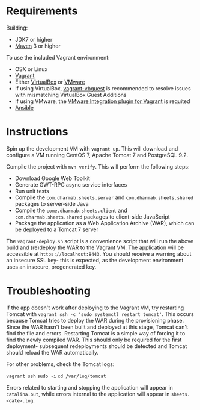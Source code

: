 # Requirements

Building:
* JDK7 or higher
* [Maven](https://maven.apache.org/) 3 or higher

To use the included Vagrant environment:
* OSX or Linux
* [Vagrant](https://vagrantup.com)
* Either [VirtualBox](https://www.virtualbox.org/) or [VMware](http://www.vmware.com/products/workstation/)
* If using VirtualBox, [vagrant-vbguest](https://github.com/dotless-de/vagrant-vbguest) is recommended to resolve issues with mismatching VirtualBox Guest Additions
* If using VMware, the [VMware Integration plugin for Vagrant](https://www.vagrantup.com/vmware) is requited
* [Ansible](http://docs.ansible.com/index.html)

# Instructions

Spin up the development VM with `vagrant up`. This will download and configure a VM running CentOS 7, Apache Tomcat 7 and PostgreSQL 9.2.

Compile the project with `mvn verify`. This will perform the following steps:

* Download Google Web Toolkit
* Generate GWT-RPC async service interfaces
* Run unit tests
* Compile the `com.dharmab.sheets.server` and `com.dharmab.sheets.shared` packages to server-side Java
* Compile the `come.dharmab.sheets.client` and `com.dharmab.sheets.shared` packages to client-side JavaScript
* Package the application as a Web Application Archive (WAR), which can be deployed to a Tomcat 7 server

The `vagrant-deploy.sh` script is a convenience script that will run the above build and (re)deploy the WAR to the Vagrant VM. The application will be accessible at `https://localhost:8443`. You should receive a warning about an insecure SSL key- this is expected, as the development environment uses an insecure, pregenerated key.

# Troubleshooting

If the app doesn't work after deploying to the Vagrant VM, try restarting Tomcat with  `vagrant ssh -c 'sudo systemctl restart tomcat'`. This occurs because Tomcat tries to deploy the WAR during the provisioning phase. Since the WAR hasn't been built and deployed at this stage, Tomcat can't find the file and errors. Restarting Tomcat is a simple way of forcing it to find the newly compiled WAR. This should only be required for the first deployment- subsequent redeployments should be detected and Tomcat should reload the WAR automatically.

For other problems, check the Tomcat logs:

`vagrant ssh`
`sudo -i`
`cd /var/log/tomcat`

Errors related to starting and stopping the application will appear in `catalina.out`, while errors internal to the application will appear in `sheets.<date>.log`.
